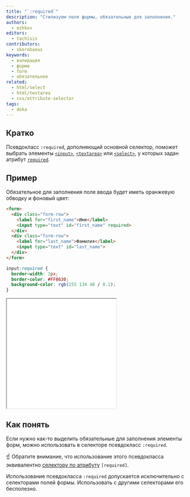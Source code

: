 ```yaml
---
title: "`:required`"
description: "Стилизуем поля формы, обязательные для заполнения."
authors:
  - ezhkov
editors:
  - tachisis
contributors:
  - skorobaeus
keywords:
  - валидация
  - форма
  - form
  - обязательное
related:
  - html/select
  - html/textarea
  - css/attribute-selector
tags:
  - doka
---
```


## Кратко

Псевдокласс `:required`, дополняющий основной селектор, поможет выбрать элементы [`<input>`](/html/input/), [`<textarea>`](/html/textarea/) или [`<select>`](/html/select/), у которых задан атрибут [`required`](/html/required/).

## Пример

Обязательное для заполнения поле ввода будет иметь оранжевую обводку и фоновый цвет:

```html
<form>
  <div class="form-row">
    <label for="first_name">Имя</label>
    <input type="text" id="first_name" required>
  </div>
  <div class="form-row">
    <label for="last_name">Фамилия</label>
    <input type="text" id="last_name">
  </div>
</form>
```


```css
input:required {
  border-width: 2px;
  border-color: #FF8630;
  background-color: rgb(255 134 48 / 0.1);
}
```

<iframe title="Подсветка обязательного поля" src="demos/required-input/" height="300"></iframe>

## Как понять

Если нужно как-то выделить обязательные для заполнения элементы форм, можно использовать в селекторе псевдокласс `:required`.

<aside>

☝️ Обратите внимание, что использование этого псевдокласса эквивалентно [селектору по атрибуту](/css/attribute-selector/) `[required]`.

Использование псевдокласса `:required` допускается исключительно с селекторами полей формы. Использовать с другими селекторами его бесполезно.

</aside>
